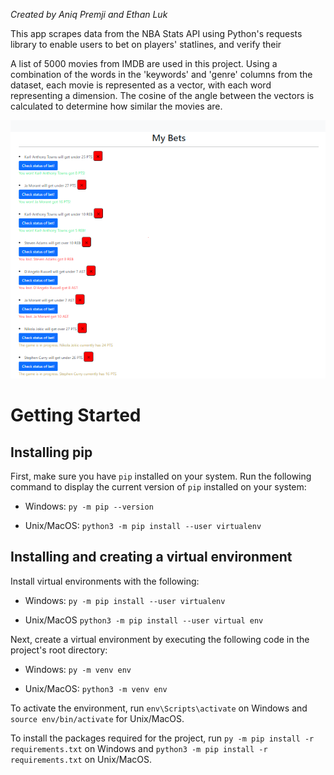 *Created by Aniq Premji and Ethan Luk*


This app scrapes data from the NBA Stats API using Python's requests library to enable users to bet on players' statlines, and verify their

A list of 5000 movies from IMDB are used in this project. Using a combination of the words in the 'keywords' and 'genre' columns from the dataset, each movie is represented as a vector, with each word representing a dimension. The cosine of the angle between the vectors is calculated to determine how similar the movies are.

![NBA Betting Demo](bet_demo.png)


# Getting Started

## Installing pip
First, make sure you have ```pip``` installed on your system. Run the following command to display the current version of ```pip``` installed on your system:

* Windows: ```py -m pip --version```

* Unix/MacOS: ```python3 -m pip install --user virtualenv```

## Installing and creating a virtual environment
Install virtual environments with the following:

* Windows: ```py -m pip install --user virtualenv```

* Unix/MacOS ```python3 -m pip install --user virtual env```

Next, create a virtual environment by executing the following code in the project's root directory:

* Windows: ```py -m venv env```

* Unix/MacOS: ```python3 -m venv env```

To activate the environment, run ```env\Scripts\activate``` on Windows and ```source env/bin/activate``` for Unix/MacOS.

To install the packages required for the project, run ```py -m pip install -r requirements.txt``` on Windows and ```python3 -m pip install -r requirements.txt``` on Unix/MacOS.